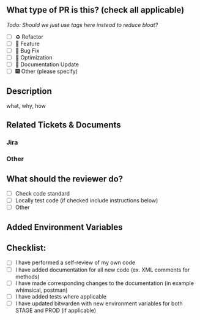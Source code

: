 ## What type of PR is this? (check all applicable)
<i>Todo: Should we just use tags here instead to reduce bloat?</i>
- [ ] :recycle: Refactor
- [ ] :loudspeaker: Feature
- [ ] :bug: Bug Fix
- [ ]  :microscope:  Optimization
- [ ] :page_with_curl: Documentation Update
- [ ]  :fireworks:   Other (please specify)

## Description
what, why, how

## Related Tickets & Documents

### Jira

### Other

## What should the reviewer do?
- [ ] Check code standard
- [ ] Locally test code (if checked include instructions below)
- [ ] Other

## Added Environment Variables

## Checklist:
- [ ] I have performed a self-review of my own code
- [ ] I have added documentation for all new code (ex. XML comments for methods)
- [ ] I have made corresponding changes to the documentation (in example whimsical, postman)
- [ ] I have added tests where applicable
- [ ] I have updated bitwarden with new environment variables for both STAGE and PROD (if applicable)